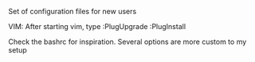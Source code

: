 
Set of configuration files for new users

VIM:
 After starting vim, type :PlugUpgrade :PlugInstall

Check the bashrc for inspiration. Several options are more custom to my setup


